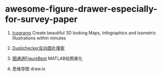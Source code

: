 # awesome-figure-drawer-especially-for-survey-paper

1. [Icograms](https://icograms.com/)
Create beautiful 3D looking Maps, Infographics and Isometric Illustrations within minutes

2. [Duplichecker反向图片搜索](https://www.duplichecker.com/zh/reverse-image-search.php)

3. [图通道FigureBest](https://mbd.pub/o/bread/mbd-YZaYm55t)
MATLAB绘图美化

4. 思维导图 draw.io
